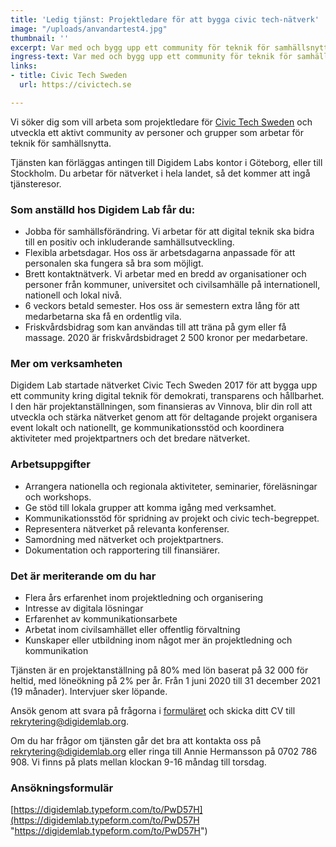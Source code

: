 ```yaml
---
title: 'Ledig tjänst: Projektledare för att bygga civic tech-nätverk'
image: "/uploads/anvandartest4.jpg"
thumbnail: ''
excerpt: Var med och bygg upp ett community för teknik för samhällsnytta!
ingress-text: Var med och bygg upp ett community för teknik för samhällsnytta!
links:
- title: Civic Tech Sweden
  url: https://civictech.se

---
```

Vi söker dig som vill arbeta som projektledare för [Civic Tech Sweden](https://civictech.se) och utveckla ett aktivt community av personer och grupper som arbetar för teknik för samhällsnytta.

Tjänsten kan förläggas antingen till Digidem Labs kontor i Göteborg, eller till Stockholm. Du arbetar för nätverket i hela landet, så det kommer att ingå tjänsteresor.

### Som anställd hos Digidem Lab får du:

* Jobba för samhällsförändring. Vi arbetar för att digital teknik ska bidra till en positiv och inkluderande samhällsutveckling.
* Flexibla arbetsdagar. Hos oss är arbetsdagarna anpassade för att personalen ska fungera så bra som möjligt.
* Brett kontaktnätverk. Vi arbetar med en bredd av organisationer och personer från kommuner, universitet och civilsamhälle på internationell, nationell och lokal nivå.
* 6 veckors betald semester. Hos oss är semestern extra lång för att medarbetarna ska få en ordentlig vila.
* Friskvårdsbidrag som kan användas till att träna på gym eller få massage. 2020 är friskvårdsbidraget 2 500 kronor per medarbetare.

### Mer om verksamheten

Digidem Lab startade nätverket Civic Tech Sweden 2017 för att bygga upp ett community kring digital teknik för demokrati, transparens och hållbarhet. I den här projektanställningen, som finansieras av Vinnova, blir din roll att utveckla och stärka nätverket genom att för deltagande projekt organisera event lokalt och nationellt, ge kommunikationsstöd och koordinera aktiviteter med projektpartners och det bredare nätverket.

### Arbetsuppgifter

* Arrangera nationella och regionala aktiviteter, seminarier, föreläsningar och workshops.
* Ge stöd till lokala grupper att komma igång med verksamhet.
* Kommunikationsstöd för spridning av projekt och civic tech-begreppet.
* Representera nätverket på relevanta konferenser.
* Samordning med nätverket och projektpartners.
* Dokumentation och rapportering till finansiärer.

### Det är meriterande om du har

* Flera års erfarenhet inom projektledning och organisering
* Intresse av digitala lösningar
* Erfarenhet av kommunikationsarbete
* Arbetat inom civilsamhället eller offentlig förvaltning
* Kunskaper eller utbildning inom något mer än projektledning och kommunikation

Tjänsten är en projektanställning på 80% med lön baserat på 32 000 för heltid, med löneökning på 2% per år. Från 1 juni 2020 till 31 december 2021 (19 månader). Intervjuer sker löpande.

Ansök genom att svara på frågorna i [formuläret](https://digidemlab.typeform.com/to/PwD57H) och skicka ditt CV till [rekrytering@digidemlab.org](mailto:rekrytering@digidemlab.org).

Om du har frågor om tjänsten går det bra att kontakta oss på [rekrytering@digidemlab.org](mailto:rekrytering@digidemlab.org) eller ringa till Annie Hermansson på 0702 786 908. Vi finns på plats mellan klockan 9-16 måndag till torsdag.

### Ansökningsformulär

[https://digidemlab.typeform.com/to/PwD57H](https://digidemlab.typeform.com/to/PwD57H "https://digidemlab.typeform.com/to/PwD57H")